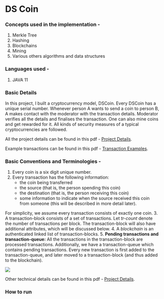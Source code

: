 # DS Coin


### Concepts used in the implementation - 
1. Merkle Tree
2. Hashing 
3. Blockchains
4. Mining
5. Various others algorithms and data structures 

### Languages used - 
1. JAVA 11

### Basic Details
In this project, I built a cryptocurrency model, DSCoin. Every DSCoin has a unique serial number. Whenever person A wants to send a coin to person B, A makes contact with the moderator with the transaction details. Moderator verifies all the details and finalises the transaction. One can also mine coins and get rewarded for it. All kinds of security measures of a typical cryptocurrencies are followed. 

All the project details can be found in this pdf - [Project Details](https://github.com/navjeet-py/DSCoin/blob/main/Project%20Details.pdf).

Example transactions can be found in this pdf - [Transaction Examples](https://github.com/navjeet-py/DSCoin/blob/main/Transaction%20Example.pdf).

### Basic Conventions and Terminologies - 
1. Every coin is a six digit unique number.
2. Every transaction has the following information:
   * the coin being transferred
   * the source (that is, the person spending this coin)
   * the destination (that is, the person receiving this coin)
   * some information to indicate when the source received this coin from someone (this will be described in more detail later).
   
 For simplicity, we assume every transaction consists of exactly one coin.
3. A transaction-block consists of a set of transactions. Let *tr-count* denote the number of transactions per block. The transaction-block will also have additional attributes, which will be discussed below.
4. A *blockchain* is an authenticated linked list of transaction-blocks.
5. **Pending transactions and transaction-queue:** All the transactions in the transaction-block are processed transactions. Additionally, we have a transaction-queue which contains pending transactions. Every new transaction is first added to the transaction-queue, and later moved to a transaction-block (and thus added to the blockchain).

![](https://user-images.githubusercontent.com/67374125/186255343-b894af6b-d8fe-4153-90d6-e4ff7fa425db.jpeg)

Other technical details can be found in this pdf - [Project Details](https://github.com/navjeet-py/DSCoin/blob/main/Project%20Details.pdf).
### How to run

